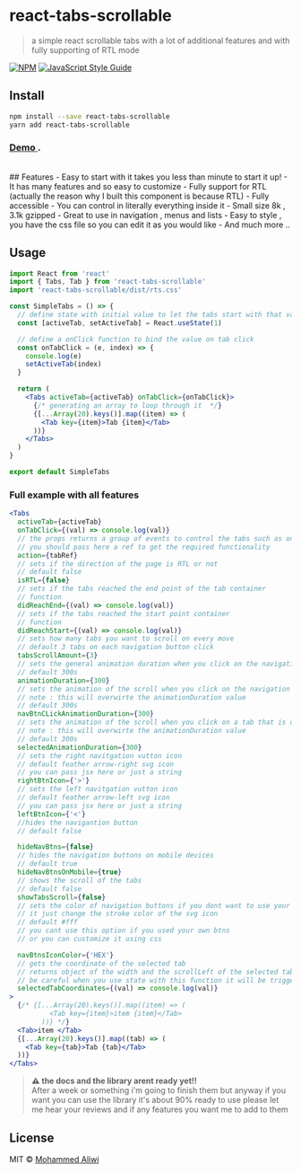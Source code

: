 # react-tabs-scrollable

> a simple react scrollable tabs with a lot of additional features and with fully supporting of RTL mode

[![NPM](https://img.shields.io/npm/v/react-tabs-scrollable.svg)](https://www.npmjs.com/package/react-tabs-scrollable) [![JavaScript Style Guide](https://img.shields.io/badge/code_style-standard-brightgreen.svg)](https://standardjs.com)

## Install

```bash
npm install --save react-tabs-scrollable
yarn add react-tabs-scrollable
```

### <a href="https://react-nav-tabs.vercel.app" target="_blank" rel="noopener"><span>Demo</span> </a>.

<br/>
## Features
- Easy to start with it takes you less than minute to start it up!
- It has many features and so easy to customize 
- Fully support for RTL (actually the reason why I built this component is because RTL)
- Fully accessible
- You can control in literally  everything inside it 
- Small size 8k , 3.1k gzipped
- Great to use in navigation , menus and lists
- Easy to style , you have the css file so you can edit it as you would like
- And much more ..

## Usage

```jsx
import React from 'react'
import { Tabs, Tab } from 'react-tabs-scrollable'
import 'react-tabs-scrollable/dist/rts.css'

const SimpleTabs = () => {
  // define state with initial value to let the tabs start with that value
  const [activeTab, setActiveTab] = React.useState(1)

  // define a onClick function to bind the value on tab click
  const onTabClick = (e, index) => {
    console.log(e)
    setActiveTab(index)
  }

  return (
    <Tabs activeTab={activeTab} onTabClick={onTabClick}>
      {/* generating an array to loop through it  */}
      {[...Array(20).keys()].map((item) => (
        <Tab key={item}>Tab {item}</Tab>
      ))}
    </Tabs>
  )
}

export default SimpleTabs
```

### Full example with all features

```jsx
<Tabs
  activeTab={activeTab}
  onTabClick={(val) => console.log(val)}
  // the props returns a group of events to control the tabs such as onLeftBtnClick
  // you should pass here a ref to get the required functionality
  action={tabRef}
  // sets if the direction of the page is RTL or not
  // default false
  isRTL={false}
  // sets if the tabs reached the end point of the tab container
  // function
  didReachEnd={(val) => console.log(val)}
  // sets if the tabs reached the start point container
  // function
  didReachStart={(val) => console.log(val)}
  // sets how many tabs you want to scroll on every move
  // default 3 tabs on each navigation button click
  tabsScrollAmount={3}
  // sets the general animation duration when you click on the navigation buttons and when you click out the tabs view
  // default 300s
  animationDuration={300}
  // sets the animation of the scroll when you click on the navigation buttons
  // note : this will overwirte the animationDuration value
  // default 300s
  navBtnCLickAnimationDuration={300}
  // sets the animation of the scroll when you click on a tab that is out of the view
  // note : this will overwirte the animationDuration value
  // default 300s
  selectedAnimationDuration={300}
  // sets the right navitgation vutton icon
  // default feather arrow-right svg icon
  // you can pass jsx here or just a string
  rightBtnIcon={'>'}
  // sets the left navitgation vutton icon
  // default feather arrow-left svg icon
  // you can pass jsx here or just a string
  leftBtnIcon={'<'}
  //hides the navigantion button
  // default false

  hideNavBtns={false}
  // hides the navigation buttons on mobile devices
  // default true
  hideNavBtnsOnMobile={true}
  // shows the scroll of the tabs
  // default false
  showTabsScroll={false}
  // sets the color of navigation buttons if you dont want to use your own
  // it just change the stroke color of the svg icon
  // default #fff
  // you cant use this option if you used your own btns
  // or you can customize it using css

  navBtnsIconColor={'HEX'}
  // gets the coordinate of the selected tab
  // returns object of the width and the scrollLeft of the selected tab
  // be careful when you use state with this function it will be triggered on every scroll movement and when the app rerenders
  selectedTabCoordinates={(val) => console.log(val)}
>
  {/* {[...Array(20).keys()].map((item) => (
          <Tab key={item}>item {item}</Tab>
        ))} */}
  <Tab>item </Tab>
  {[...Array(20).keys()].map((tab) => (
    <Tab key={tab}>Tab {tab}</Tab>
  ))}
</Tabs>
```

> **⚠ the docs and the library arent ready yet!!**  
> After a week or something i'm going to finish them but anyway if you want you can use the library it's about 90% ready to use
> please let me hear your reviews and if any features you want me to add to them

## License

MIT © [Mohammed Aliwi](https://github.com/Mood-al/react-tabs-scrollable)
